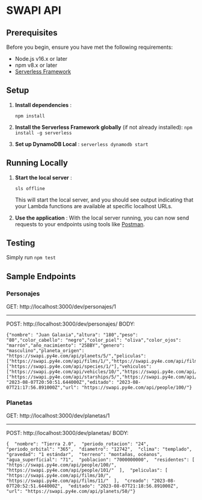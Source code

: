 # SWAPI API

## Prerequisites

Before you begin, ensure you have met the following requirements:

- Node.js v16.x or later
- npm v8.x or later
- [Serverless Framework](https://www.serverless.com/)

## Setup

1. **Install dependencies** :

   `npm install`

2. **Install the Serverless Framework globally** (if not already installed):
   `npm install -g serverless`
3. **Set up DynamoDB Local** :
   `serverless dynamodb start`

## Running Locally

1. **Start the local server** :

   `sls offline`

   This will start the local server, and you should see output indicating that your Lambda functions are available at specific localhost URLs.

2. **Use the application** :
   With the local server running, you can now send requests to your endpoints using tools like [Postman](https://www.postman.com/).

## Testing

Simply run `npm test`

## Sample Endpoints

### Personajes

GET: http://localhost:3000/dev/personajes/1

---

POST: http://localhost:3000/dev/personajes/
BODY:

```
{"nombre": "Juan Galaxia","altura": "180","peso": "80","color_cabello": "negro","color_piel": "oliva","color_ojos": "marrón","año_nacimiento": "25BBY","genero": "masculino","planeta_origen": "https://swapi.py4e.com/api/planets/5/","peliculas": ["https://swapi.py4e.com/api/films/1/","https://swapi.py4e.com/api/films/2/"],"especies": ["https://swapi.py4e.com/api/species/1/"],"vehiculos": ["https://swapi.py4e.com/api/vehicles/10/","https://swapi.py4e.com/api/vehicles/20/"],"naves_espaciales": ["https://swapi.py4e.com/api/starships/5/","https://swapi.py4e.com/api/starships/10/"],"creado": "2023-08-07T20:50:51.644000Z","editado": "2023-08-07T21:17:56.891000Z","url": "https://swapi.py4e.com/api/people/100/"}
```

### Planetas

GET: http://localhost:3000/dev/planetas/1

---

POST: http://localhost:3000/dev/planetas/
BODY:

```
{  "nombre": "Tierra 2.0",  "periodo_rotacion": "24",  "periodo_orbital": "365",  "diametro": "12742",  "clima": "templado",  "gravedad": "1 estándar",  "terreno": "montañas, océanos",  "agua_superficial": "71",  "poblacion": "7000000000",  "residentes": [    "https://swapi.py4e.com/api/people/100/",    "https://swapi.py4e.com/api/people/101/"  ],  "peliculas": [    "https://swapi.py4e.com/api/films/10/",    "https://swapi.py4e.com/api/films/11/"  ],  "creado": "2023-08-07T20:52:51.644000Z",  "editado": "2023-08-07T21:18:56.891000Z",  "url": "https://swapi.py4e.com/api/planets/50/"}
```
